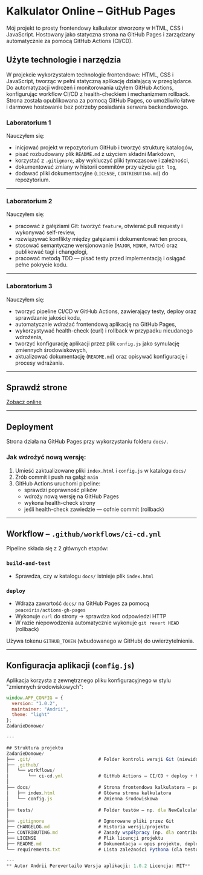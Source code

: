 # Kalkulator Online – GitHub Pages

Mój projekt to prosty frontendowy kalkulator stworzony w HTML, CSS i JavaScript. Hostowany jako statyczna strona na GitHub Pages i zarządzany automatycznie za pomocą GitHub Actions (CI/CD).

## Użyte technologie i narzędzia
W projekcie wykorzystałem technologie frontendowe: HTML, CSS i JavaScript, tworząc w pełni statyczną aplikację działającą w przeglądarce. Do automatyzacji wdrożeń i monitorowania użyłem GitHub Actions, konfigurując workflow CI/CD z health-checkiem i mechanizmem rollback. Strona została opublikowana za pomocą GitHub Pages, co umożliwiło łatwe i darmowe hostowanie bez potrzeby posiadania serwera backendowego.

### Laboratorium 1

Nauczyłem się:
- inicjować projekt w repozytorium GitHub i tworzyć strukturę katalogów,
- pisać rozbudowany plik `README.md` z użyciem składni Markdown,
- korzystać z `.gitignore`, aby wykluczyć pliki tymczasowe i zależności,
- dokumentować zmiany w historii commitów przy użyciu `git log`,
- dodawać pliki dokumentacyjne (`LICENSE`, `CONTRIBUTING.md`) do repozytorium.

---

### Laboratorium 2

Nauczyłem się:
- pracować z gałęziami Git: tworzyć `feature`, otwierać pull requesty i wykonywać self-review,
- rozwiązywać konflikty między gałęziami i dokumentować ten proces,
- stosować semantyczne wersjonowanie (`MAJOR`, `MINOR`, `PATCH`) oraz publikować tagi i changelogi,
- pracować metodą TDD — pisać testy przed implementacją i osiągać pełne pokrycie kodu.

---

### Laboratorium 3

Nauczyłem się:
- tworzyć pipeline CI/CD w GitHub Actions, zawierający testy, deploy oraz sprawdzanie jakości kodu,
- automatycznie wdrażać frontendową aplikację na GitHub Pages,
- wykorzystywać health-check (curl) i rollback w przypadku nieudanego wdrożenia,
- tworzyć konfigurację aplikacji przez plik `config.js` jako symulację zmiennych środowiskowych,
- aktualizować dokumentację (`README.md`) oraz opisywać konfigurację i procesy wdrażania.




---

## Sprawdź strone

 [Zobacz online](https://andrew76999.github.io/ZadanieDomowe/)

---

##  Deployment

Strona działa na GitHub Pages przy wykorzystaniu folderu `docs/`.

### Jak wdrożyć nową wersję:

1. Umieść zaktualizowane pliki `index.html` i `config.js` w katalogu `docs/`
2. Zrób commit i push na gałąź `main`
3. GitHub Actions uruchomi pipeline:
   - sprawdzi poprawność plików
   - wdroży nową wersję na GitHub Pages
   - wykona health-check strony
   - jeśli health-check zawiedzie — cofnie commit (rollback)

---

##  Workflow – `.github/workflows/ci-cd.yml`

Pipeline składa się z 2 głównych etapów:

###  `build-and-test`
- Sprawdza, czy w katalogu `docs/` istnieje plik `index.html`

###  `deploy`
- Wdraża zawartość `docs/` na GitHub Pages za pomocą `peaceiris/actions-gh-pages`
- Wykonuje `curl` do strony → sprawdza kod odpowiedzi HTTP
- W razie niepowodzenia automatycznie wykonuje `git revert HEAD` (rollback)

Używa tokenu `GITHUB_TOKEN` (wbudowanego w GitHub) do uwierzytelnienia.

---

##  Konfiguracja aplikacji (`config.js`)

Aplikacja korzysta z zewnętrznego pliku konfiguracyjnego w stylu "zmiennych środowiskowych":

```js
window.APP_CONFIG = {
  version: "1.0.2",
  maintainer: "Andrii",
  theme: "light"
};
ZadanieDomowe/

---

## Struktura projektu
ZadanieDomowe/
├── .git/                         # Folder kontroli wersji Git (niewidoczny w repo online)
├── .github/
│   └── workflows/
│       └── ci-cd.yml             # GitHub Actions – CI/CD + deploy + health-check + rollback
│
├── docs/                         # Strona frontendowa kalkulatora – publikowana na GitHub Pages
│   ├── index.html                # Główna strona kalkulatora
│   └── config.js                 # Zmienna środowiskowa
│
├── tests/                        # Folder testów – np. dla NewCalculator.py
│
├── .gitignore                    # Ignorowane pliki przez Git
├── CHANGELOG.md                  # Historia wersji/projektu
├── CONTRIBUTING.md               # Zasady współpracy (np. dla contributorów)
├── LICENSE                       # Plik licencji projektu
├── README.md                     # Dokumentacja – opis projektu, deploy, workflow itp.
└── requirements.txt              # Lista zależności Pythona (dla testów/backendu)

---
** Autor Andrii Perevertailo Wersja aplikacji: 1.0.2 Licencja: MIT**
